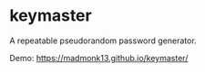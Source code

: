 # keymaster
A repeatable pseudorandom password generator.

Demo:
https://madmonk13.github.io/keymaster/
